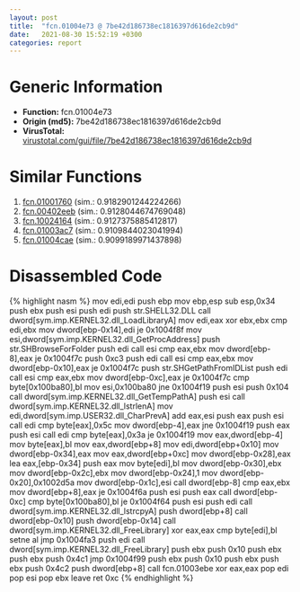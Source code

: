 ```yaml
---
layout: post
title:  "fcn.01004e73 @ 7be42d186738ec1816397d616de2cb9d"
date:   2021-08-30 15:52:19 +0300
categories: report
---
```


# Generic Information
- **Function:** fcn.01004e73
- **Origin (md5):** 7be42d186738ec1816397d616de2cb9d
- **VirusTotal:** [virustotal.com/gui/file/7be42d186738ec1816397d616de2cb9d][virustotal_ref]



# Similar Functions

1. [fcn.01001760][similar_1_ref] (sim.: 0.9182901244224266)
2. [fcn.00402eeb][similar_2_ref] (sim.: 0.9128044674769048)
3. [fcn.10024164][similar_3_ref] (sim.: 0.9127375885412817)
4. [fcn.01003ac7][similar_4_ref] (sim.: 0.9109844023041994)
5. [fcn.01004cae][similar_5_ref] (sim.: 0.9099189971437898)


# Disassembled Code

{% highlight nasm %}
mov edi,edi
push ebp
mov ebp,esp
sub esp,0x34
push ebx
push esi
push edi
push str.SHELL32.DLL
call dword[sym.imp.KERNEL32.dll_LoadLibraryA]
mov edi,eax
xor ebx,ebx
cmp edi,ebx
mov dword[ebp-0x14],edi
je 0x1004f8f
mov esi,dword[sym.imp.KERNEL32.dll_GetProcAddress]
push str.SHBrowseForFolder
push edi
call esi
cmp eax,ebx
mov dword[ebp-8],eax
je 0x1004f7c
push 0xc3
push edi
call esi
cmp eax,ebx
mov dword[ebp-0x10],eax
je 0x1004f7c
push str.SHGetPathFromIDList
push edi
call esi
cmp eax,ebx
mov dword[ebp-0xc],eax
je 0x1004f7c
cmp byte[0x100ba80],bl
mov esi,0x100ba80
jne 0x1004f19
push esi
push 0x104
call dword[sym.imp.KERNEL32.dll_GetTempPathA]
push esi
call dword[sym.imp.KERNEL32.dll_lstrlenA]
mov edi,dword[sym.imp.USER32.dll_CharPrevA]
add eax,esi
push eax
push esi
call edi
cmp byte[eax],0x5c
mov dword[ebp-4],eax
jne 0x1004f19
push eax
push esi
call edi
cmp byte[eax],0x3a
je 0x1004f19
mov eax,dword[ebp-4]
mov byte[eax],bl
mov eax,dword[ebp+8]
mov edi,dword[ebp+0x10]
mov dword[ebp-0x34],eax
mov eax,dword[ebp+0xc]
mov dword[ebp-0x28],eax
lea eax,[ebp-0x34]
push eax
mov byte[edi],bl
mov dword[ebp-0x30],ebx
mov dword[ebp-0x2c],ebx
mov dword[ebp-0x24],1
mov dword[ebp-0x20],0x1002d5a
mov dword[ebp-0x1c],esi
call dword[ebp-8]
cmp eax,ebx
mov dword[ebp+8],eax
je 0x1004f6a
push esi
push eax
call dword[ebp-0xc]
cmp byte[0x100ba80],bl
je 0x1004f64
push esi
push edi
call dword[sym.imp.KERNEL32.dll_lstrcpyA]
push dword[ebp+8]
call dword[ebp-0x10]
push dword[ebp-0x14]
call dword[sym.imp.KERNEL32.dll_FreeLibrary]
xor eax,eax
cmp byte[edi],bl
setne al
jmp 0x1004fa3
push edi
call dword[sym.imp.KERNEL32.dll_FreeLibrary]
push ebx
push 0x10
push ebx
push ebx
push 0x4c1
jmp 0x1004f99
push ebx
push 0x10
push ebx
push ebx
push 0x4c2
push dword[ebp+8]
call fcn.01003ebe
xor eax,eax
pop edi
pop esi
pop ebx
leave 
ret 0xc
{% endhighlight %}


[similar_1_ref]: /report/fcn.01001760@7be42d186738ec1816397d616de2cb9d
[similar_2_ref]: /report/fcn.00402eeb@4b23380b9a3d725ff34b4863334d2fd1
[similar_3_ref]: /report/fcn.10024164@4c3818fdf32d89a09257dbc9d3e142ea
[similar_4_ref]: /report/fcn.01003ac7@7be42d186738ec1816397d616de2cb9d
[similar_5_ref]: /report/fcn.01004cae@7be42d186738ec1816397d616de2cb9d
[virustotal_ref]: https://www.virustotal.com/gui/file/7be42d186738ec1816397d616de2cb9d